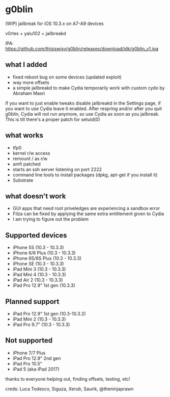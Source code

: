 # g0blin

(WIP) jailbreak for iOS 10.3.x on A7-A9 devices

v0rtex + yalu102 + jailbreakd

IPA: https://github.com/thisiswisy/g0blin/releases/download/idk/g0blin_v1.ipa
## what I added
- fixed reboot bug on some devices (updated exploit)
- way more offsets
- a simple jailbreakd to make Cydia temporarily work with custom cydo by Abraham Masri

If you want to just enable tweaks disable jailbreakd in the Settings page, if you want to use Cydia leave it enabled. After respring and/or after you quit g0blin, Cydia will not run anymore, so use Cydia as soon as you jailbreak. This is till there's a proper patch for setuid(0)

## what works
- tfp0
- kernel r/w access
- remount / as r/w
- amfi patched
- starts an ssh server listening on port 2222
- command line tools to install packages (dpkg, apt-get if you install it)
- Substrate

## what doesn't work
- GUI apps that need root priveledges are experiencing a sandbox error
- Filza can be fixed by applying the same extra entitlement given to Cydia
- I am trying to figure out the problem

## Supported devices
- iPhone 5S (10.3 - 10.3.3)
- iPhone 6/6 Plus (10.3 - 10.3.3)
- iPhone 6S/6S Plus (10.3 - 10.3.3)
- iPhone SE (10.3 - 10.3.3)
- iPad Mini 3 (10.3 - 10.3.3)
- iPad Mini 4 (10.3 - 10.3.3)
- iPad Air 2 (10.3 - 10.3.3)
- iPad Pro 12.9" 1st gen (10.3.3)

## Planned support
- iPad Pro 12.9" 1st gen (10.3-10.3.2)
- iPad Mini 2 (10.3 - 10.3.3)
- iPad Pro 9.7" (10.3 - 10.3.3)

## Not supported
- iPhone 7/7 Plus
- iPad Pro 12.9" 2nd gen
- iPad Pro 10.5"
- iPad 5 (aka iPad 2017)

thanks to everyone helping out, finding offsets, testing, etc!

creds: Luca Todesco, Siguza, Xerub, Saurik, @theninjaprawn
